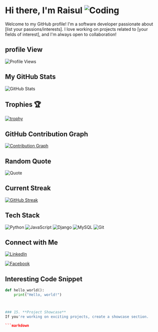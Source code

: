 # Hi there, I'm Raisul ![Coding](https://media.giphy.com/media/L8K62iTDkzGX6/giphy.gif)

Welcome to my GitHub profile! I'm a software developer passionate about [list your passions/interests]. I love working on projects related to [your fields of interest], and I'm always open to collaboration!

## profile View
![Profile Views](https://github-readme-stats.vercel.app/api?username=pyraisul&show_icons=true&count_private=true)

## My GitHub Stats

![GitHub Stats](https://github-readme-stats.vercel.app/api?username=pyraisul&show_icons=true&theme=radical)
## Trophies 🏆

[![trophy](https://github-profile-trophy.vercel.app/?username=pyraisul&theme=onedark)](https://github.com/ryo-ma/github-profile-trophy)

## GitHub Contribution Graph

[![Contribution Graph](https://activity-graph.herokuapp.com/graph?username=raisul&theme=dracula)](https://github.com/ashutosh00710/github-readme-activity-graph)

## Random Quote

![Quote](https://quotes-github-readme.vercel.app/api?type=horizontal)

## Current Streak

[![GitHub Streak](https://streak-stats.demolab.com/?user=pyraisul&theme=radical)](https://git.io/streak-stats)

## Tech Stack

![Python](https://img.shields.io/badge/Python-3776AB?style=for-the-badge&logo=python&logoColor=white)
![JavaScript](https://img.shields.io/badge/JavaScript-323330?style=for-the-badge&logo=javascript&logoColor=F7DF1E)
![Django](https://img.shields.io/badge/Django-092E20?style=for-the-badge&logo=django&logoColor=white)
![MySQL](https://img.shields.io/badge/MySQL-4479A1?style=for-the-badge&logo=mysql&logoColor=white)
![Git](https://img.shields.io/badge/Git-F05032?style=for-the-badge&logo=git&logoColor=white)


## Connect with Me

[![LinkedIn](https://img.shields.io/badge/LinkedIn-blue?style=for-the-badge&logo=linkedin)](https://www.linkedin.com/in/contact-raisul)

[![Facebook](https://img.shields.io/badge/Facebook-blue?style=for-the-badge&logo=facebook)](https://facebook.com/raisul.anonymous)

## Interesting Code Snippet

```python
def hello_world():
    print("Hello, world!")



### 15. **Project Showcase**
If you're working on exciting projects, create a showcase section.

```markdown









